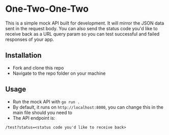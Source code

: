 # One-Two-One-Two

This is a simple mock API built for development. It will mirror the JSON data sent in the request body. You can also send the status code you'd like to receive back as a URL query param so you can test successful and failed responses of your app.

## Installation

- Fork and clone this repo
- Navigate to the repo folder on your machine

## Usage

- Run the mock API with `go run .`
- By default, it runs on `http://localhost:8000`, you can change this in the main file should you need to
- The API endpoint is:

`/test?status=<status code you'd like to receive back>`
